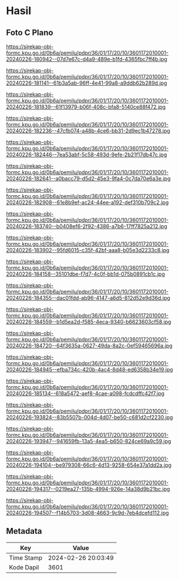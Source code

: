 # Hasil

## Foto C Plano

https://sirekap-obj-formc.kpu.go.id/0b6a/pemilu/pdpr/36/01/17/20/10/3601172010001-20240226-180942--07d7e67c-d4a9-489e-b1fd-4365fbc7ff4b.jpg

https://sirekap-obj-formc.kpu.go.id/0b6a/pemilu/pdpr/36/01/17/20/10/3601172010001-20240226-181141--61b3a5ab-96ff-4e41-99a8-a9ddb62b289d.jpg

https://sirekap-obj-formc.kpu.go.id/0b6a/pemilu/pdpr/36/01/17/20/10/3601172010001-20240226-181839--61f13979-b06f-408c-bfa8-5140ce88f472.jpg

https://sirekap-obj-formc.kpu.go.id/0b6a/pemilu/pdpr/36/01/17/20/10/3601172010001-20240226-182236--47cfb074-a48b-4ce6-bb31-2d9ec1b47278.jpg

https://sirekap-obj-formc.kpu.go.id/0b6a/pemilu/pdpr/36/01/17/20/10/3601172010001-20240226-182446--7ea53abf-5c58-493d-9efe-2b21f17db47c.jpg

https://sirekap-obj-formc.kpu.go.id/0b6a/pemilu/pdpr/36/01/17/20/10/3601172010001-20240226-182641--a0bacc79-d5d2-45e3-9fa4-0c7da70e6a3e.jpg

https://sirekap-obj-formc.kpu.go.id/0b6a/pemilu/pdpr/36/01/17/20/10/3601172010001-20240226-182908--61e8b9ef-ac24-44ee-a192-def310b709c2.jpg

https://sirekap-obj-formc.kpu.go.id/0b6a/pemilu/pdpr/36/01/17/20/10/3601172010001-20240226-183740--b0408ef6-2f92-4386-a7b6-17ff7825a212.jpg

https://sirekap-obj-formc.kpu.go.id/0b6a/pemilu/pdpr/36/01/17/20/10/3601172010001-20240226-183902--95fd6015-c35f-42bf-aaa8-b05e3d2233c8.jpg

https://sirekap-obj-formc.kpu.go.id/0b6a/pemilu/pdpr/36/01/17/20/10/3601172010001-20240226-184158--35101dbe-f7d7-4c0f-bb1d-075b0891cb1c.jpg

https://sirekap-obj-formc.kpu.go.id/0b6a/pemilu/pdpr/36/01/17/20/10/3601172010001-20240226-184355--dac01fdd-ab96-4147-a6d5-812d52e9d36d.jpg

https://sirekap-obj-formc.kpu.go.id/0b6a/pemilu/pdpr/36/01/17/20/10/3601172010001-20240226-184559--b1d5ea2d-f585-4eca-9340-b6623603cf58.jpg

https://sirekap-obj-formc.kpu.go.id/0b6a/pemilu/pdpr/36/01/17/20/10/3601172010001-20240226-184720--64f3635a-0627-49da-8a2c-0ef59465696a.jpg

https://sirekap-obj-formc.kpu.go.id/0b6a/pemilu/pdpr/36/01/17/20/10/3601172010001-20240226-184945--efba734c-420b-4ac4-8d48-ed6358b34e19.jpg

https://sirekap-obj-formc.kpu.go.id/0b6a/pemilu/pdpr/36/01/17/20/10/3601172010001-20240226-185134--618a5472-aef8-4cae-a098-fcdcdffc42f7.jpg

https://sirekap-obj-formc.kpu.go.id/0b6a/pemilu/pdpr/36/01/17/20/10/3601172010001-20240226-193824--83b5507b-004d-4d07-be50-c681d2cf2230.jpg

https://sirekap-obj-formc.kpu.go.id/0b6a/pemilu/pdpr/36/01/17/20/10/3601172010001-20240226-193947--941659fb-13a5-4ea5-b650-824ce69a9c59.jpg

https://sirekap-obj-formc.kpu.go.id/0b6a/pemilu/pdpr/36/01/17/20/10/3601172010001-20240226-194104--be979308-66c6-4d13-9258-654e37a1dd2a.jpg

https://sirekap-obj-formc.kpu.go.id/0b6a/pemilu/pdpr/36/01/17/20/10/3601172010001-20240226-194317--0219ea27-135b-4994-926e-14a38d9b21bc.jpg

https://sirekap-obj-formc.kpu.go.id/0b6a/pemilu/pdpr/36/01/17/20/10/3601172010001-20240226-194507--f14b5703-3d08-4663-9c9d-7eb4dcefd112.jpg


## Metadata

| Key        | Value               |
| ---------- | ------------------- |
| Time Stamp | 2024-02-26 20:03:49 |
| Kode Dapil | 3601                |




